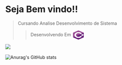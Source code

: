 # Seja Bem vindo!!
> Cursando Analise Desenvolvimento de Sistema
>> Desenvolvendo Em <img align="center" alt="Rafa-Csharp" height="30" width="40" src="https://raw.githubusercontent.com/devicons/devicon/master/icons/csharp/csharp-original.svg">


<img height="90em" src="https://github-readme-stats.vercel.app/api/top-langs/?username=j-igorsilva&layout=compact&langs_count=7&theme=dark"/>
 
  
 </div> 

![Anurag's GitHub stats](https://github-readme-stats.vercel.app/api?username=j-igorsilva&count_private=true&show_icons=true&theme=merko)





